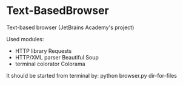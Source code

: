 # Text-BasedBrowser
Text-based browser (JetBrains Academy's project)

Used modules:
- HTTP library Requests
- HTTP/XML parser Beautiful Soup
- terminal colorator Colorama

It should be started from terminal by: python browser.py dir-for-files
